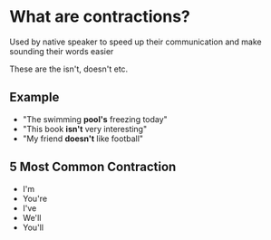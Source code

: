 # What are contractions?
Used by native speaker to speed up their communication and make sounding their words easier

These are the isn't, doesn't etc.

## Example
- "The swimming **pool's** freezing today"
- "This book **isn't** very interesting"
- "My friend **doesn't** like football"

## 5 Most Common Contraction
- I'm
- You're
- I've
- We'll
- You'll

